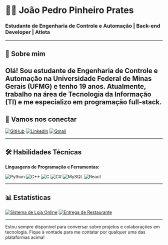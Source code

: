 # 👨‍💻 João Pedro Pinheiro Prates

### Estudante de Engenharia de Controle e Automação | Back-end Developer | Atleta

---

## 🚀 Sobre mim

Olá! Sou estudante de **Engenharia de Controle e Automação** na **Universidade Federal de Minas Gerais (UFMG)** e tenho 19 anos. Atualmente, trabalho na área de **Tecnologia da Informação (TI)** e me especializo em **programação full-stack**.
---

## 🔗 Vamos nos conectar

[![GitHub](https://img.shields.io/badge/GitHub-100000?style=for-the-badge&logo=github&logoColor=white)](https://github.com/JpPrates21)
[![LinkedIn](https://img.shields.io/badge/LinkedIn-0A66C2?style=for-the-badge&logo=linkedin&logoColor=white)](https://linkedin.com/in/joão-pedro-pinheiro-prates-9563051ab)
[![Gmail](https://img.shields.io/badge/Gmail-EA4335?style=for-the-badge&logo=gmail&logoColor=white)](mailto:jpprates2016@gmail.com)

---

## 🛠 Habilidades Técnicas

**Linguagens de Programação e Ferramentas:**

![Python](https://img.shields.io/badge/Python-3670A0?style=for-the-badge&logo=python&logoColor=ffdd54)
![C++](https://img.shields.io/badge/C%2B%2B-00599C?style=for-the-badge&logo=c%2B%2B&logoColor=white)
![C](https://img.shields.io/badge/C-00599C?style=for-the-badge&logo=c&logoColor=white)
![C#](https://img.shields.io/badge/C%23-823085?style=for-the-badge&logo=c-sharp&logoColor=white)
![MySQL](https://img.shields.io/badge/MySQL-00000F?style=for-the-badge&logo=mysql&logoColor=white)
![React](https://img.shields.io/badge/React-000?style=for-the-badge&logo=react)

---

## 📊 Estatísticas

[![Sistema de Loja Online](https://github-readme-stats.vercel.app/api/pin/?username=JpPrates21&repo=SistemaDeLojaOnline&bg_color=0D1117&border_color=A020F0&show_icons=true&icon_color=FFFFFF&title_color=A020F0&text_color=FFF)](https://github.com/JpPrates21/SistemaDeLojaOnline)
[![Entrega de Restaurante](https://github-readme-stats.vercel.app/api/pin/?username=JpPrates21&repo=EntregaDeRestaurante&bg_color=0D1117&border_color=A020F0&show_icons=true&icon_color=FFFFFF&title_color=A020F0&text_color=FFF)](https://github.com/JpPrates21/EntregaDeRestaurante)

---

Estou sempre disponível para conversar sobre projetos e colaborações em tecnologia. Fique à vontade para me contatar por qualquer uma das plataformas acima!
